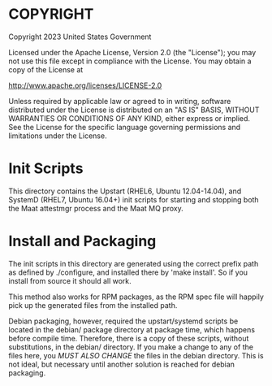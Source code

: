 COPYRIGHT
=========

Copyright 2023 United States Government

Licensed under the Apache License, Version 2.0 (the "License");
you may not use this file except in compliance with the License.
You may obtain a copy of the License at

   http://www.apache.org/licenses/LICENSE-2.0

Unless required by applicable law or agreed to in writing, software
distributed under the License is distributed on an "AS IS" BASIS,
WITHOUT WARRANTIES OR CONDITIONS OF ANY KIND, either express or implied.
See the License for the specific language governing permissions and
limitations under the License. 

Init Scripts
============

This directory contains the Upstart (RHEL6, Ubuntu 12.04-14.04), and SystemD
(RHEL7, Ubuntu 16.04+) init scripts for starting and stopping both the Maat
attestmgr process and the Maat MQ proxy. 

Install and Packaging
=====================

The init scripts in this directory are generated using the correct prefix 
path as defined by ./configure, and installed there by 'make install'.  So
if you install from source it should all work. 

This method also works for RPM packages, as the RPM spec file will happily
pick up the generated files from the installed path. 

Debian packaging, however, required the upstart/systemd scripts be located
in the debian/ package directory at package time, which happens before compile 
time.  Therefore, there is a copy of these scripts, without substitutions, 
in the debian/ directory.  If you make a change to any of the files here, you
*MUST ALSO CHANGE* the files in the debian directory.  This is not ideal, but 
necessary until another solution is reached for debian packaging. 



